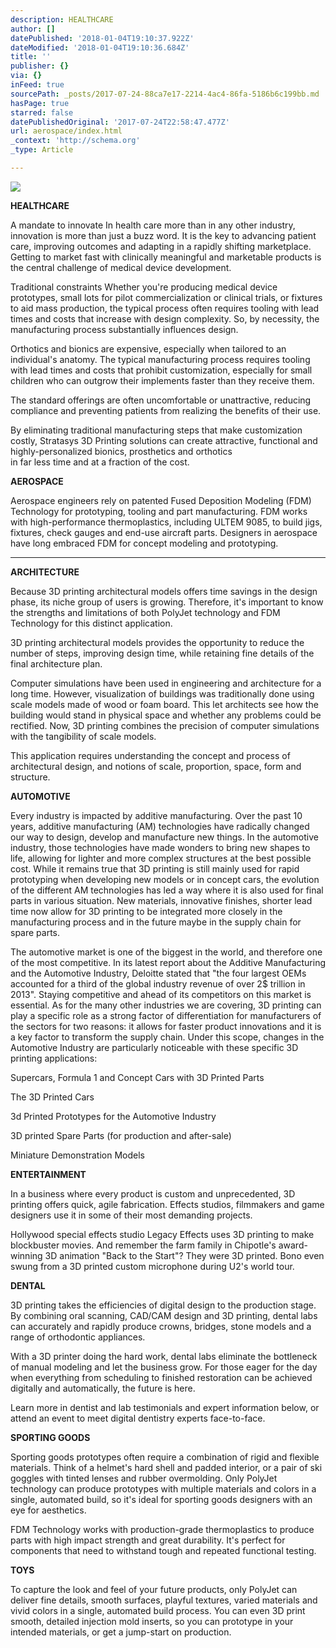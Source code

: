 ```yaml
---
description: HEALTHCARE
author: []
datePublished: '2018-01-04T19:10:37.922Z'
dateModified: '2018-01-04T19:10:36.684Z'
title: ''
publisher: {}
via: {}
inFeed: true
sourcePath: _posts/2017-07-24-88ca7e17-2214-4ac4-86fa-5186b6c199bb.md
hasPage: true
starred: false
datePublishedOriginal: '2017-07-24T22:58:47.477Z'
url: aerospace/index.html
_context: 'http://schema.org'
_type: Article

---
```

![](https://the-grid-user-content.s3-us-west-2.amazonaws.com/0e7f6288-04da-4e4e-a0d1-664cc3305157.jpg)

**HEALTHCARE**

A mandate to innovate In health care more than in any other industry, innovation is more than just a buzz word. It is the key to advancing patient care, improving outcomes and adapting in a rapidly shifting marketplace. Getting to market fast with clinically meaningful and marketable products is the central challenge of medical device development.

Traditional constraints Whether you're producing medical device prototypes, small lots for pilot commercialization or clinical trials, or fixtures to aid mass production, the typical process often requires tooling with lead times and costs that increase with design complexity. So, by necessity, the manufacturing process substantially influences design.

Orthotics and bionics are expensive, especially when tailored to an individual's anatomy. The typical manufacturing process requires tooling with lead times and costs that prohibit customization, especially for small children who can outgrow their implements faster than they receive them.

The standard offerings are often uncomfortable or unattractive, reducing compliance and preventing patients from realizing the benefits of their use.

By eliminating traditional manufacturing steps that make customization costly, Stratasys 3D Printing solutions can create attractive, functional and highly-personalized bionics, prosthetics and orthotics  
in far less time and at a fraction of the cost.

**AEROSPACE**

Aerospace engineers rely on patented Fused Deposition Modeling (FDM) Technology for prototyping, tooling and part manufacturing. FDM works with high-performance thermoplastics, including ULTEM 9085, to build jigs, fixtures, check gauges and end-use aircraft parts. Designers in aerospace have long embraced FDM for concept modeling and prototyping.

---

**ARCHITECTURE**

Because 3D printing architectural models offers time savings in the design phase, its niche group of users is growing. Therefore, it's important to know the strengths and limitations of both PolyJet technology and FDM Technology for this distinct application.

3D printing architectural models provides the opportunity to reduce the number of steps, improving design time, while retaining fine details of the final architecture plan.

Computer simulations have been used in engineering and architecture for a long time. However, visualization of buildings was traditionally done using scale models made of wood or foam board. This let architects see how the building would stand in physical space and whether any problems could be rectified. Now, 3D printing combines the precision of computer simulations with the tangibility of scale models.

This application requires understanding the concept and process of architectural design, and notions of scale, proportion, space, form and structure.

**AUTOMOTIVE**

Every industry is impacted by additive manufacturing. Over the past 10 years, additive manufacturing (AM) technologies have radically changed our way to design, develop and manufacture new things. In the automotive industry, those technologies have made wonders to bring new shapes to life, allowing for lighter and more complex structures at the best possible cost. While it remains true that 3D printing is still mainly used for rapid prototyping when developing new models or in concept cars, the evolution of the different AM technologies has led a way where it is also used for final parts in various situation. New materials, innovative finishes, shorter lead time now allow for 3D printing to be integrated more closely in the manufacturing process and in the future maybe in the supply chain for spare parts.

The automotive market is one of the biggest in the world, and therefore one of the most competitive. In its latest report about the Additive Manufacturing and the Automotive Industry, Deloitte stated that "the four largest OEMs accounted for a third of the global industry revenue of over 2$ trillion in 2013". Staying competitive and ahead of its competitors on this market is essential. As for the many other industries we are covering, 3D printing can play a specific role as a strong factor of differentiation for manufacturers of the sectors for two reasons: it allows for faster product innovations and it is a key factor to transform the supply chain. Under this scope, changes in the Automotive Industry are particularly noticeable with these specific 3D printing applications:

Supercars, Formula 1 and Concept Cars with 3D Printed Parts

The 3D Printed Cars

3d Printed Prototypes for the Automotive Industry

3D printed Spare Parts (for production and after-sale)

Miniature Demonstration Models

**ENTERTAINMENT**

In a business where every product is custom and unprecedented, 3D printing offers quick, agile fabrication. Effects studios, filmmakers and game designers use it in some of their most demanding projects.

Hollywood special effects studio Legacy Effects uses 3D printing to make blockbuster movies. And remember the farm family in Chipotle's award-winning 3D animation "Back to the Start"? They were 3D printed. Bono even swung from a 3D printed custom microphone during U2's world tour.

**DENTAL**

3D printing takes the efficiencies of digital design to the production stage. By combining oral scanning, CAD/CAM design and 3D printing, dental labs can accurately and rapidly produce crowns, bridges, stone models and a range of orthodontic appliances.

With a 3D printer doing the hard work, dental labs eliminate the bottleneck of manual modeling and let the business grow. For those eager for the day when everything from scheduling to finished restoration can be achieved digitally and automatically, the future is here.

Learn more in dentist and lab testimonials and expert information below, or attend an event to meet digital dentistry experts face-to-face.

**SPORTING GOODS**

Sporting goods prototypes often require a combination of rigid and flexible materials. Think of a helmet's hard shell and padded interior, or a pair of ski goggles with tinted lenses and rubber overmolding. Only PolyJet technology can produce prototypes with multiple materials and colors in a single, automated build, so it's ideal for sporting goods designers with an eye for aesthetics.

FDM Technology works with production-grade thermoplastics to produce parts with high impact strength and great durability. It's perfect for components that need to withstand tough and repeated functional testing.

**TOYS**

To capture the look and feel of your future products, only PolyJet can deliver fine details, smooth surfaces, playful textures, varied materials and vivid colors in a single, automated build process. You can even 3D print smooth, detailed injection mold inserts, so you can prototype in your intended materials, or get a jump-start on production.
